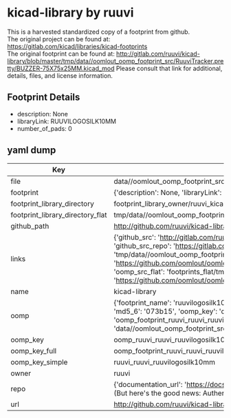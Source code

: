# kicad-library by ruuvi  
This is a harvested standardized copy of a footprint from github.  
The original project can be found at:  
https://gitlab.com/kicad/libraries/kicad-footprints  
The original footprint can be found at:
http://gitlab.com/ruuvi/kicad-library/blob/master/tmp/data//oomlout_oomp_footprint_src/RuuviTracker.pretty/BUZZER-75X75x25MM.kicad_mod
Please consult that link for additional, details, files, and license information.  
## Footprint Details
* description: None  
* libraryLink: RUUVILOGOSILK10MM  
* number_of_pads: 0  
## yaml dump  
| Key | Value |  
| --- | --- |  
| file | data//oomlout_oomp_footprint_src/kicad-library/Ruuvi.pretty/RUUVILOGOSILK10MM.kicad_mod |  
| footprint | {'description': None, 'libraryLink': 'RUUVILOGOSILK10MM', 'number_of_pads': 0} |  
| footprint_library_directory | footprint_library_owner/ruuvi_kicad-library |  
| footprint_library_directory_flat | tmp/data//oomlout_oomp_footprint_src/footprints_flat/ruuvi_ruuvi_ruuvilogosilk10mm/working |  
| github_path | http://github.com/ruuvi/kicad-library/blob/master/tmp/data//oomlout_oomp_footprint_src/Ruuvi.pretty/RUUVILOGOSILK10MM.kicad_mod |  
| links | {'github_src': 'http://gitlab.com/ruuvi/kicad-library/blob/master/tmp/data//oomlout_oomp_footprint_src/RuuviTracker.pretty/BUZZER-75X75x25MM.kicad_mod', 'github_src_repo': 'https://gitlab.com/kicad/libraries/kicad-footprints', 'oomp_bot': 'tmp/data//oomlout_oomp_footprint_src/footprints/ruuvi_ruuvi_ruuvilogosilk10mm/working', 'oomp_bot_github': 'https://github.com/oomlout/oomlout_oomp_footprint_bot/tree/main/tmp/data//oomlout_oomp_footprint_src/footprints/ruuvi_ruuvi_ruuvilogosilk10mm/working', 'oomp_src_flat': 'footprints_flat/tmp/data//oomlout_oomp_footprint_src/footprints_flat/ruuvi_ruuvi_ruuvilogosilk10mm/working', 'oomp_src_flat_github': 'https://github.com/oomlout/oomlout_oomp_footprint_src/tree/main/tmp/data//oomlout_oomp_footprint_src/footprints_flat/ruuvi_ruuvi_ruuvilogosilk10mm/working'} |  
| name | kicad-library |  
| oomp | {'footprint_name': 'ruuvilogosilk10mm', 'library_name': 'ruuvi', 'md5': '073b15ff6acbdbc120c289147aa11ebc', 'md5_10': '073b15ff6a', 'md5_5': '073b1', 'md5_6': '073b15', 'oomp_key': 'oomp_ruuvi_ruuvi_ruuvilogosilk10mm', 'oomp_key_extra': 'oomp_footprint_ruuvi_ruuvi_ruuvilogosilk10mm', 'oomp_key_full': 'oomp_footprint_ruuvi_ruuvi_ruuvilogosilk10mm_073b15', 'oomp_key_simple': 'ruuvi_ruuvi_ruuvilogosilk10mm', 'original_filename': 'data//oomlout_oomp_footprint_src/kicad-library/Ruuvi.pretty/RUUVILOGOSILK10MM.kicad_mod', 'owner_name': 'ruuvi'} |  
| oomp_key | oomp_ruuvi_ruuvi_ruuvilogosilk10mm |  
| oomp_key_full | oomp_footprint_ruuvi_ruuvi_ruuvilogosilk10mm |  
| oomp_key_simple | ruuvi_ruuvi_ruuvilogosilk10mm |  
| owner | ruuvi |  
| repo | {'documentation_url': 'https://docs.github.com/rest/overview/resources-in-the-rest-api#rate-limiting', 'message': "API rate limit exceeded for 84.66.142.224. (But here's the good news: Authenticated requests get a higher rate limit. Check out the documentation for more details.)"} |  
| url | http://github.com/ruuvi/kicad-library |  

